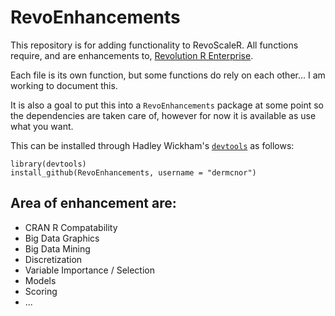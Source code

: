 RevoEnhancements
================
This repository is for adding functionality to RevoScaleR. All functions require, and are enhancements to, [Revolution R Enterprise](http://www.revolutionanalytics.com/products/revolution-enterprise.php).

Each file is its own function, but some functions do rely on each other... I am working to document this.

It is also a goal to put this into a `RevoEnhancements` package at some point so the dependencies are taken care of, however for now it is available as use what you want.

This can be installed through Hadley Wickham's [`devtools`](https://github.com/hadley/devtools) as follows:

```{r}
library(devtools)
install_github(RevoEnhancements, username = "dermcnor")
```

Area of enhancement are:
------------------------------
* CRAN R Compatability
* Big Data Graphics
* Big Data Mining
* Discretization
* Variable Importance / Selection
* Models
* Scoring
* ...
